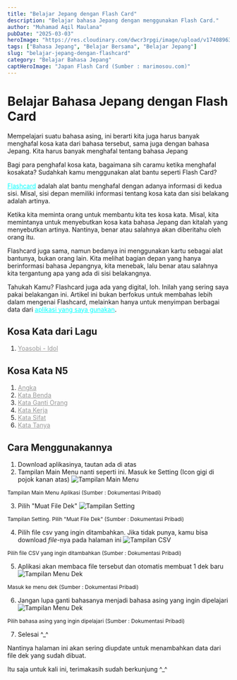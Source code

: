 ```yaml
---
title: "Belajar Jepang dengan Flash Card"
description: "Belajar bahasa Jepang dengan menggunakan Flash Card."
author: "Muhamad Aqil Maulana"
pubDate: "2025-03-03"
heroImage: "https://res.cloudinary.com/dwcr3rpgi/image/upload/v1740896327/blogs/Flashcard_Hero_rvk3ux.jpg"
tags: ["Bahasa Jepang", "Belajar Bersama", "Belajar Jepang"]
slug: "belajar-jepang-dengan-flashcard"
category: "Belajar Bahasa Jepang"
captHeroImage: "Japan Flash Card (Sumber : marimosou.com)"
---
```


# Belajar Bahasa Jepang dengan Flash Card

Mempelajari suatu bahasa asing, ini berarti kita juga harus banyak menghafal kosa kata dari bahasa tersebut, sama juga dengan bahasa Jepang. Kita harus banyak menghafal tentang bahasa Jepang

Bagi para penghafal kosa kata, bagaimana sih caramu ketika menghafal kosakata? Sudahkah kamu menggunakan alat bantu seperti Flash Card?

<a style="color:cyan" href="https://www.twinkl.co.id/teaching-wiki/flashcards" target="_blank">Flashcard</a> adalah alat bantu menghafal dengan adanya informasi di kedua sisi. Misal, sisi depan memiliki informasi tentang kosa kata dan sisi belakang adalah artinya.

Ketika kita meminta orang untuk membantu kita tes kosa kata. Misal, kita memintanya untuk menyebutkan kosa kata bahasa Jepang dan kitalah yang menyebutkan artinya. Nantinya, benar atau salahnya akan diberitahu oleh orang itu.

Flashcard juga sama, namun bedanya ini menggunakan kartu sebagai alat bantunya, bukan orang lain. Kita melihat bagian depan yang hanya berinformasi bahasa Jepangnya, kita menebak, lalu benar atau salahnya kita tergantung apa yang ada di sisi belakangnya.

Tahukah Kamu? Flashcard juga ada yang digital, loh. Inilah yang sering saya pakai belakangan ini. Artikel ini bukan berfokus untuk membahas lebih dalam mengenai Flashcard, melainkan hanya untuk menyimpan berbagai data dari <a style="color:cyan" href="https://play.google.com/store/apps/details?id=com.alpaca.flashcardsmaker&hl=id" target="_blank">aplikasi yang saya gunakan</a>.

## Kosa Kata dari Lagu

1. <a style="color:#999" href="https://drive.google.com/file/d/1s-QQDTOu3OKjOJGExnDtYpGX-tNjr4P2/view?usp=drive_link" target="_blank">Yoasobi - Idol</a>

## Kosa Kata N5

1. <a style="color:#999" href="https://drive.google.com/file/d/1LKUAjNmljy32AFtbIBHqUg0JkwTDNROs/view?usp=drive_link" target="_blank">Angka</a>
2. <a style="color:#999" href="https://drive.google.com/file/d/1VYh7_RVYz7dLFDuMnZvZIfj5N0FX1t72/view?usp=drive_link" target="_blank">Kata Benda</a>
3. <a style="color:#999" href="https://drive.google.com/file/d/1g7EM1IiCoIVnmKRt0kmLR6hW0ImqM90s/view?usp=drive_link" target="_blank">Kata Ganti Orang</a>
4. <a style="color:#999" href="https://drive.google.com/file/d/1OkCa0yHpSln19u9gGpdTQE_RCELIegxy/view?usp=drive_link" target="_blank">Kata Kerja</a>
5. <a style="color:#999" href="https://drive.google.com/file/d/1Hmk9BpyV-4P71IxfzvFNQvSASiNA7t_h/view?usp=drive_link" target="_blank">Kata Sifat</a>
6. <a style="color:#999" href="https://drive.google.com/file/d/1IkEvu_-BTb8qLZk3MrR-ATDBT8dlVxAq/view?usp=drive_link" target="_blank">Kata Tanya</a>

## Cara Menggunakannya

1. Download aplikasinya, tautan ada di atas
2. Tampilan Main Menu nanti seperti ini. Masuk ke Setting (Icon gigi di pojok kanan atas)
![Tampilan Main Menu](https://res.cloudinary.com/dwcr3rpgi/image/upload/v1741034169/blogs/Flashcards%20App%20%7C%20Main%20Menu.jpg)
<figcaption style="font-size:12px">
    Tampilan Main Menu Aplikasi (Sumber : Dokumentasi Pribadi)
  </figcaption>

3. Pilih "Muat File Dek"
![Tampilan Setting](https://res.cloudinary.com/dwcr3rpgi/image/upload/v1741034169/blogs/Flashcards%20App%20%7C%20Setting.jpg)
<figcaption style="font-size:12px">
    Tampilan Setting. Pilih "Muat File Dek" (Sumber : Dokumentasi Pribadi)
  </figcaption>

4. Pilih file csv yang ingin ditambahkan. Jika tidak punya, kamu bisa download _file_-nya pada halaman ini
![Tampilan CSV](https://res.cloudinary.com/dwcr3rpgi/image/upload/v1741034169/blogs/Flashcards%20App%20%7C%20CSV%20Files.jpg)
<figcaption style="font-size:12px">
    Pilih file CSV yang ingin ditambahkan (Sumber : Dokumentasi Pribadi)
  </figcaption>

5. Aplikasi akan membaca file tersebut dan otomatis membuat 1 dek baru
![Tampilan Menu Dek](https://res.cloudinary.com/dwcr3rpgi/image/upload/v1741034169/blogs/Flashcards%20App%20%7C%20CTA.jpg)
<figcaption style="font-size:12px">
    Masuk ke menu dek (Sumber : Dokumentasi Pribadi)
  </figcaption>

6. Jangan lupa ganti bahasanya menjadi bahasa asing yang ingin dipelajari
![Tampilan Menu Dek](https://res.cloudinary.com/dwcr3rpgi/image/upload/v1741034170/blogs/Flashcards%20App%20%7C%20Rename.jpg)
<figcaption style="font-size:12px">
    Pilih bahasa asing yang ingin dipelajari (Sumber : Dokumentasi Pribadi)
  </figcaption>

7. Selesai ^\_^

Nantinya halaman ini akan sering diupdate untuk menambahkan data dari file dek yang sudah dibuat.

Itu saja untuk kali ini, terimakasih sudah berkunjung ^_^